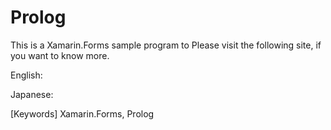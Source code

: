 # Prolog

This is a Xamarin.Forms sample program to 
Please visit the following site, if you want to know more.


English: 

Japanese: 

[Keywords] Xamarin.Forms, Prolog
